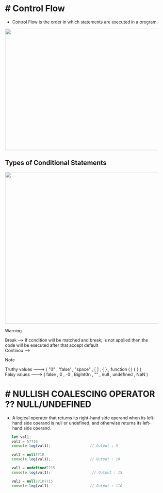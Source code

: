 # # Control Flow

- Control Flow is the order in which statements are executed in a program.

<img src="https://github.com/user-attachments/assets/883eecc4-25e0-4176-bace-70022661c62b" width="600" height="400">

## Types of Conditional Statements

<img width="700" height="500" src="https://github.com/user-attachments/assets/20882fde-d423-466d-abc2-6ab47d714af6" />


> [!WARNING]
> Break --> If condition will be matched and break; is not applied then the code will be executed after that accept default  
> Continou -->

> [!NOTE]
> Truthy values ---> ( "0" , 'false' , "space" , [ ] , { } , function ( ) { } )  
> Falsy values ---> ( false , 0 , -0 , BigInt0n , "" , null , undefined , NaN )

# # NULLISH COALESCING OPERATOR ??  NULL/UNDEFINED

-  A logical operator that returns its right-hand side operand when its left-hand side operand is null or undefined, and otherwise returns its left-hand side operand.

``` js
   let val1;
   val1 = 5??10
   console.log(val1);                  // Output : 5

   val1 = null??10
   console.log(val1);                  // Output : 10

   val1 = undefined??15
   console.log(val1);                   // Output : 15

   val1 = null??10??15
   console.log(val1)                   // Output : 110
``` 








